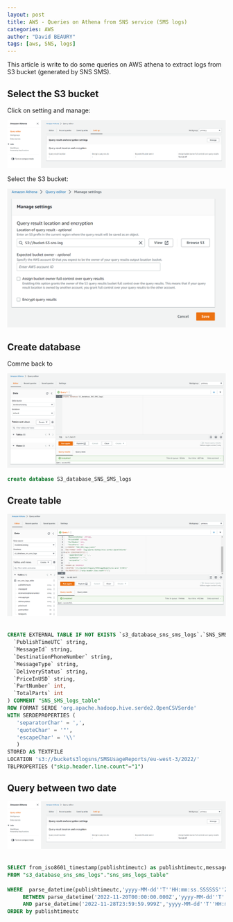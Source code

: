 ```yaml
---
layout: post
title: AWS - Queries on Athena from SNS service (SMS logs)
categories: AWS
author: "David BEAURY"
tags: [aws, SNS, logs] 
---
```

This article is write to do some queries on AWS athena to extract logs from S3 bucket (generated by SNS SMS).

## Select the S3 bucket

Click on setting and manage:

<img src="../images/post/2022-11-29-AWS-Queries-on-Athena-SNS-SMS-image1.png"></img>

Select the S3 bucket:

<img src="../images/post/2022-11-29-AWS-Queries-on-Athena-SNS-SMS-image2.png"></img>

## Create database

Comme back to

<img src="../images/post/2022-11-29-AWS-Queries-on-Athena-SNS-SMS-image3.png"></img>

```sql
create database S3_database_SNS_SMS_logs
```
## Create table

<img src="../images/post/2022-11-29-AWS-Queries-on-Athena-SNS-SMS-image4.png"></img>

```sql

CREATE EXTERNAL TABLE IF NOT EXISTS `s3_database_sns_sms_logs`.`SNS_SMS_logs_table` (
  `PublishTimeUTC` string,
  `MessageId` string,
  `DestinationPhoneNumber` string,
  `MessageType` string,
  `DeliveryStatus` string,
  `PriceInUSD` string,
  `PartNumber` int,
  `TotalParts` int
) COMMENT "SNS_SMS_logs_table"
ROW FORMAT SERDE 'org.apache.hadoop.hive.serde2.OpenCSVSerde'
WITH SERDEPROPERTIES (
   'separatorChar' = ',',
   'quoteChar' = '"',
   'escapeChar' = '\\'
   )
STORED AS TEXTFILE
LOCATION 's3://buckets3logsns/SMSUsageReports/eu-west-3/2022/'
TBLPROPERTIES ("skip.header.line.count"="1")
```

## Query between two date

<img src="../images/post/2022-11-29-AWS-Queries-on-Athena-SNS-SMS-image1.png"></img>

```SQL

SELECT from_iso8601_timestamp(publishtimeutc) as publishtimeutc,messageid,MessageType,DeliveryStatus,PriceInUSD,PartNumber,TotalParts
FROM "s3_database_sns_sms_logs"."sns_sms_logs_table"

WHERE  parse_datetime(publishtimeutc,'yyyy-MM-dd''T''HH:mm:ss.SSSSSS''Z') 
     BETWEEN parse_datetime('2022-11-20T00:00:00.000Z','yyyy-MM-dd''T''HH:mm:ss.SSSSSS''Z') 
     AND parse_datetime('2022-11-28T23:59:59.999Z','yyyy-MM-dd''T''HH:mm:ss.SSSSSS''Z')
ORDER by publishtimeutc  

````
